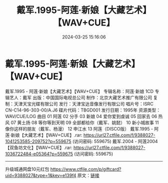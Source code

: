 ﻿---
title: 戴军.1995-阿莲·新娘【大藏艺术】【WAV+CUE】
date: 2024-03-25 15:16:06
categories: WAV车载音乐、镜像
tags: 华语中文
---
# 戴军.1995-阿莲·新娘【大藏艺术】【WAV+CUE】

戴军.1995 - 阿莲·新娘【大藏艺术】【WAV+CUE】
专辑名称：阿莲·新娘 1CD
专辑艺人：戴军
出版：中国国际电视总公司
制作：北京大藏艺术推广有限公司
复制：天津天宝光碟有限公司
发行：天津宝达音像发行有限公司
唱片号：ISRC CN-C14-96-303-00/A.J6
碟片代码：TBGD001
发行日期：1995年
资源类型：WAV/CUE/LOG
曲目
01 阿莲
02 分手
03 新娘
04 爱你爱到虔诚
05 回家去
06 热风
07 黄土扬
08 等你等到天明
09 全部都给你（戴军、姚懿）
10 新小城故事
11 像你这样的朋友（戴军、杨漫）
12 申江水
13 阿莲（DISCO版）
戴军.1995 - 阿莲·新娘【大藏艺术】【WAV+CUE】.rar: https://url27.ctfile.com/f/9388027-1041253585-209752?p=559675
(访问密码: 559675)
戴军.2004 - 阿莲2004【双鱼坊文化】【WAV+CUE】.rar: https://url27.ctfile.com/f/9388027-1036722484-e05364?p=559675
(访问密码: 559675)
******************************************************************************************
升级城通网盘10元红包 https://www.ctfile.com/p/giftcard?uid=9388027&type=1&key=e139f4
原文：[链接](https://blog.sina.com.cn/s/blog_1647c7e76010314tz.html)